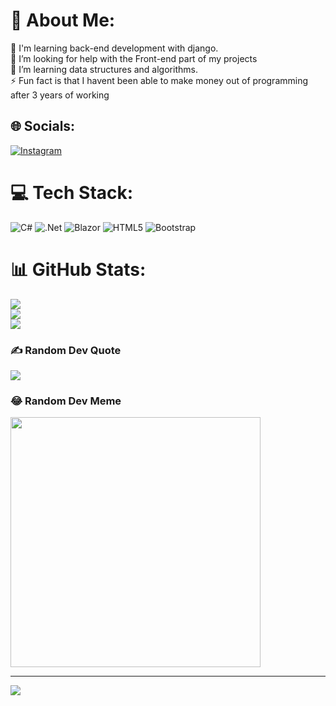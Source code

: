 # 💫 About Me:
🔭 I'm learning back-end development with django.<br>🤝 I’m looking for help with the Front-end part of my projects<br>🌱 I’m learning data structures and algorithms.<br>⚡️ Fun fact is that I havent been able to make money out of programming after 3 years of working


## 🌐 Socials:
[![Instagram](https://img.shields.io/badge/Instagram-%23E4405F.svg?logo=Instagram&logoColor=white)](https://instagram.com/reza.pnhy) 

# 💻 Tech Stack:
![C#](https://img.shields.io/badge/c%23-%23239120.svg?style=for-the-badge&logo=c-sharp&logoColor=white) ![.Net](https://img.shields.io/badge/.NET-5C2D91?style=for-the-badge&logo=.net&logoColor=white) ![Blazor](https://img.shields.io/badge/blazor-%235C2D91.svg?style=for-the-badge&logo=blazor&logoColor=white) ![HTML5](https://img.shields.io/badge/html5-%23E34F26.svg?style=for-the-badge&logo=html5&logoColor=white) ![Bootstrap](https://img.shields.io/badge/bootstrap-%238511FA.svg?style=for-the-badge&logo=bootstrap&logoColor=white)
# 📊 GitHub Stats:
![](https://github-readme-stats.vercel.app/api?username=rzpanahi&theme=dark&hide_border=false&include_all_commits=true&count_private=true)<br/>
![](https://github-readme-streak-stats.herokuapp.com/?user=rzpanahi&theme=dark&hide_border=false)<br/>
![](https://github-readme-stats.vercel.app/api/top-langs/?username=rzpanahi&theme=dark&hide_border=false&include_all_commits=true&count_private=true&layout=compact)

### ✍️ Random Dev Quote
![](https://quotes-github-readme.vercel.app/api?type=horizontal&theme=radical)

### 😂 Random Dev Meme
<img src='https://randommeme-five.vercel.app/' style="height: 400px;"/>

---
[![](https://visitcount.itsvg.in/api?id=rzpanahi&icon=0&color=0)](https://visitcount.itsvg.in)
